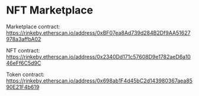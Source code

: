 # NFT Marketplace
Marketplace contract: https://rinkeby.etherscan.io/address/0xBF07ea8Ad739d284B2Df9AA51627978a3affbA02

NFT contract: https://rinkeby.etherscan.io/address/0x2340Dd171c57608D9e1782aeD6a1046eFf6C5d9C

Token contract: https://rinkeby.etherscan.io/address/0x698ab1F4d45bC2d143980367aea8590E21F4b619
